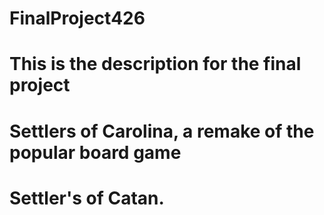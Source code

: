 # FinalProject426
# This is the description for the final project
# Settlers of Carolina, a remake of the popular board game 
# Settler's of Catan.
